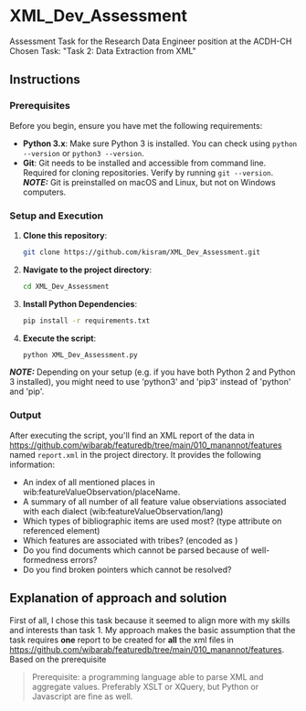 # XML_Dev_Assessment
Assessment Task for the Research Data Engineer position at the ACDH-CH  
Chosen Task: "Task 2: Data Extraction from XML"

## Instructions
### Prerequisites

Before you begin, ensure you have met the following requirements:

- **Python 3.x**: Make sure Python 3 is installed. You can check using `python --version` or `python3 --version`.
- **Git**: Git needs to be installed and accessible from command line. Required for cloning repositories. Verify by running `git --version`.
  **_NOTE:_**  Git is preinstalled on macOS and Linux, but not on Windows computers.

### Setup and Execution

1. **Clone this repository**:
    ```bash
    git clone https://github.com/kisram/XML_Dev_Assessment.git
    ```
2. **Navigate to the project directory**:
    ```bash
    cd XML_Dev_Assessment
    ```
3. **Install Python Dependencies**:
    ```bash
    pip install -r requirements.txt
    ```
4. **Execute the script**:
    ```bash
    python XML_Dev_Assessment.py
    ```
**_NOTE:_** Depending on your setup (e.g. if you have both Python 2 and Python 3 installed), you might need to use 'python3' and 'pip3' instead of 'python' and 'pip'.

### Output

After executing the script, you'll find an XML report of the data in https://github.com/wibarab/featuredb/tree/main/010_manannot/features named `report.xml` in the project directory. It provides the following information:
-  An index of all mentioned places in wib:featureValueObservation/placeName.
-  A summary of all number of all feature value observiations associated with each dialect
(wib:featureValueObservation/lang)
-  Which types of bibliographic items are used most? (type attribute on referenced <bibl>
element)
-  Which features are associated with tribes? (encoded as <personGrp role="tribe">)
-  Do you find documents which cannot be parsed because of well-formedness errors?
-  Do you find broken pointers which cannot be resolved?

## Explanation of approach and solution
First of all, I chose this task because it seemed to align more with my skills and interests than task 1.
My approach makes the basic assumption that the task requires **one** report to be created for **all** the xml files in https://github.com/wibarab/featuredb/tree/main/010_manannot/features. Based on the prerequisite
>Prerequisite: a programming language able to parse XML and aggregate values. Preferably XSLT or
XQuery, but Python or Javascript are fine as well.

